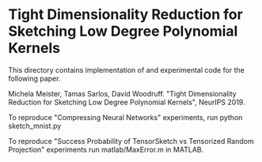 # Tight Dimensionality Reduction for Sketching Low Degree Polynomial Kernels

This directory contains implementation of and experimental code for the
following paper.

Michela Meister, Tamas Sarlos, David Woodruff.
"Tight Dimensionality Reduction for Sketching Low Degree Polynomial Kernels",
NeurIPS 2019.

To reproduce "Compressing Neural Networks" experiments, run
python sketch_mnist.py

To reproduce "Success Probability of TensorSketch vs Tensorized Random
Projection" experiments run matlab/MaxError.m in MATLAB.
